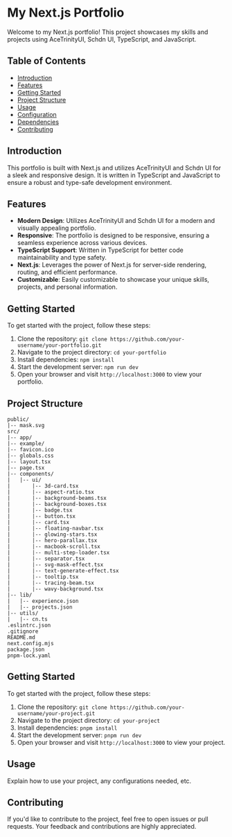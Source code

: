 # My Next.js Portfolio

Welcome to my Next.js portfolio! This project showcases my skills and projects using AceTrinityUI, Schdn UI, TypeScript, and JavaScript.

## Table of Contents

- [Introduction](#introduction)
- [Features](#features)
- [Getting Started](#getting-started)
- [Project Structure](#project-structure)
- [Usage](#usage)
- [Configuration](#configuration)
- [Dependencies](#dependencies)
- [Contributing](#contributing)


## Introduction

This portfolio is built with Next.js and utilizes AceTrinityUI and Schdn UI for a sleek and responsive design. It is written in TypeScript and JavaScript to ensure a robust and type-safe development environment.

## Features

- **Modern Design**: Utilizes AceTrinityUI and Schdn UI for a modern and visually appealing portfolio.
- **Responsive**: The portfolio is designed to be responsive, ensuring a seamless experience across various devices.
- **TypeScript Support**: Written in TypeScript for better code maintainability and type safety.
- **Next.js**: Leverages the power of Next.js for server-side rendering, routing, and efficient performance.
- **Customizable**: Easily customizable to showcase your unique skills, projects, and personal information.

## Getting Started

To get started with the project, follow these steps:

1. Clone the repository: `git clone https://github.com/your-username/your-portfolio.git`
2. Navigate to the project directory: `cd your-portfolio`
3. Install dependencies: `npm install`
4. Start the development server: `npm run dev`
5. Open your browser and visit `http://localhost:3000` to view your portfolio.

## Project Structure


```plaintext
public/
|-- mask.svg
src/
|-- app/
|-- example/
|-- favicon.ico
|-- globals.css
|-- layout.tsx
|-- page.tsx
|-- components/
|   |-- ui/
|       |-- 3d-card.tsx
|       |-- aspect-ratio.tsx
|       |-- background-beams.tsx
|       |-- background-boxes.tsx
|       |-- badge.tsx
|       |-- button.tsx
|       |-- card.tsx
|       |-- floating-navbar.tsx
|       |-- glowing-stars.tsx
|       |-- hero-parallax.tsx
|       |-- macbook-scroll.tsx
|       |-- multi-step-loader.tsx
|       |-- separator.tsx
|       |-- svg-mask-effect.tsx
|       |-- text-generate-effect.tsx
|       |-- tooltip.tsx
|       |-- tracing-beam.tsx
|       |-- wavy-background.tsx
|-- lib/
|   |-- experience.json
|   |-- projects.json
|-- utils/
|   |-- cn.ts
.eslintrc.json
.gitignore
README.md
next.config.mjs
package.json
pnpm-lock.yaml
```

## Getting Started

To get started with the project, follow these steps:

1. Clone the repository: `git clone https://github.com/your-username/your-project.git`
2. Navigate to the project directory: `cd your-project`
3. Install dependencies: `pnpm install`
4. Start the development server: `pnpm run dev`
5. Open your browser and visit `http://localhost:3000` to view your project.

## Usage

Explain how to use your project, any configurations needed, etc.

## Contributing

If you'd like to contribute to the project, feel free to open issues or pull requests. Your feedback and contributions are highly appreciated.




